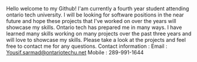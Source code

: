 Hello welcome to my Github! 
I'am currently a fourth year student attending ontario tech university. I will be looking for software positions in the near 
future and hope these projects that I've worked on over the years will showcase my skills. Ontario tech has prepared me in many ways. 
I have learned many skills working on many projects over the past three years and will love to showcase my skills. Please take a look
at the projects and feel free to contact me for any questions. 
Contact information : 
Email : Yousif.sarmad@ontariotechu.net
Mobile : 289-991-1644 


